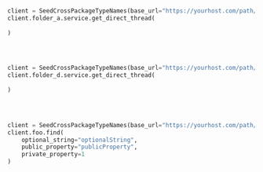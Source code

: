 ```python


client = SeedCrossPackageTypeNames(base_url="https://yourhost.com/path/to/api", )        
client.folder_a.service.get_direct_thread(
	
)
 
```                        


```python


client = SeedCrossPackageTypeNames(base_url="https://yourhost.com/path/to/api", )        
client.folder_d.service.get_direct_thread(
	
)
 
```                        


```python


client = SeedCrossPackageTypeNames(base_url="https://yourhost.com/path/to/api", )        
client.foo.find(
	optional_string="optionalString",
	public_property="publicProperty",
	private_property=1
)
 
```                        


